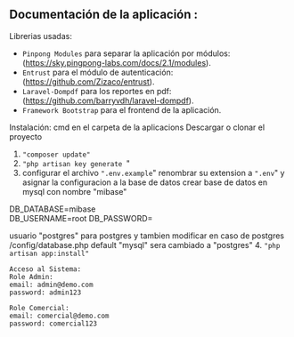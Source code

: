 ## Documentación de la aplicación :



Librerias usadas:
- `Pinpong Modules` para separar la aplicación por módulos: (https://sky.pingpong-labs.com/docs/2.1/modules).
- `Entrust` para el módulo de autenticación: (https://github.com/Zizaco/entrust).
- `Laravel-Dompdf` para los reportes en pdf: (https://github.com/barryvdh/laravel-dompdf).
- `Framework Bootstrap` para el frontend de la aplicación.

Instalación: 
cmd en el carpeta de la aplicacions
Descargar o clonar el proyecto
1. `"composer update"`
2. `"php artisan key generate `"
3. configurar el archivo `".env.example`"   renombrar su extension a `".env`" y asignar la configuracion a la base de datos
crear base de datos en mysql con nombre "mibase"

DB_DATABASE=mibase      
DB_USERNAME=root
DB_PASSWORD=

usuario "postgres" para postgres y tambien modificar en caso de postgres /config/database.php default   "mysql" sera cambiado a "postgres"
4. `"php artisan app:install"`




```
Acceso al Sistema:
Role Admin:
email: admin@demo.com
password: admin123

Role Comercial:
email: comercial@demo.com
password: comercial123
```

